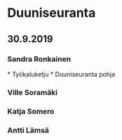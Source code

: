 <h1>Duuniseuranta</h1>

<h2>30.9.2019</h2>

<h3>Sandra Ronkainen</h3>
* Työkaluketju
* Duuniseuranta pohja

<h3>Ville Soramäki</h3>

<h3>Katja Somero</h3>

<h3>Antti Lämsä</h3>

